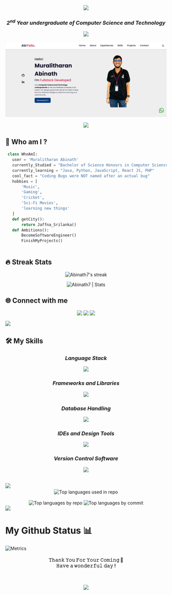 <!-- [![Typing SVG](https://readme-typing-svg.herokuapp.com?font=Fira+Code&size=21&duration=5555&pause=1000&color=19BB19&width=770&height=60&lines=Hi++there%F0%9F%91%8B%2C++I'm+Sivaganesh+Pavithiran)](https://git.io/typing-svg)
 -->
<p align="center">
<img src="https://readme-typing-svg.herokuapp.com?font=Fira+Code&size=21&duration=5555&pause=1000&color=19BB19&center=true&width=770&height=50&lines=Hi++there%F0%9F%91%8B%2C++I'm+Muralitharan+Abinath" />
</p>

<h3 align="center"><b><i>2<sup>nd</sup> Year undergraduate of Computer Science and Technology</i></b></h3>

<!-- [![Typing SVG](https://readme-typing-svg.herokuapp.com?font=Fira+Code&size=21&duration=5555&pause=1000&color=19BB19&center=true&width=770&height=95&lines=Competitive+Programmer;Always+learning+new+things)](https://git.io/typing-svg) -->
<p align="center">
<img src="https://readme-typing-svg.herokuapp.com?font=Fira+Code&size=21&duration=5555&pause=1000&color=19BB19&center=true&width=770&height=95&lines=Competitive+Programmer;Always+learning+new+things" />
</p>

[![my_portfolio](https://github.com/Abinath7/Abinath7/blob/main/assests/portfolio.png)](https://abinath7.github.io/My_Portfolio/)</br>

<!-- ![](https://komarev.com/ghpvc/?username=Pavithiran2000&color=19BB19&style=flat-square) -->
<p align="center">
  <a href="https://skillicons.dev">
<img src="https://komarev.com/ghpvc/?username=Abinath7&color=19BB19&style=flat-square" />
  </a>
</p>

<!-- <p align="center">
  <a href="https://skillicons.dev">
<img src="https://img.shields.io/tokei/lines/github/Pavithiran2000/e-commerce-webpage?color=%2319BB19FF&style=flat-square" />
  </a>
</p> -->

## 💫 Who am I ? 

 ```python
  class WhoAmI:
    user = 'Muralitharan Abinath'
    currently_Studied = "Bachelor of Science Honours in Computer Science and Technology"
    currently_learning = "Java, Python, JavaScript, React JS, PHP"
    cool_fact = "Coding Bugs were NOT named after an actual bug"
    hobbies = [
        'Music',
        'Gaming',
        'Cricket',
        'Sci-Fi Movies',
        'learning new things'
    ]
    def getCity():
        return Jaffna_Srilanka()
    def Ambitions():
        BecomeSoftwareEngineer()
        FinishMyProjects()
  
 ```
## 🔥 Streak Stats 
<p align="center">
 <img title="Get streak stats for your profile at git.io/streak-stats" alt="Abinath7's streak" src="https://github-readme-streak-stats.herokuapp.com?user=Abinath7&theme=blue-green&border_radius=6&mode=weekly"/>
</p>

<div align="center">
<img src="https://github-readme-stats.vercel.app/api?username=Abinath7&show_icons=true&theme=blue-green" alt="Abinath7 | Stats" />
</p>
</div>

## 🌐 Connect with me 
<p align="center">
<a href = "https://www.linkedin.com/in/abinath-muralitharan-58b028184/" target="blank"><img src="https://img.icons8.com/fluent/48/000000/linkedin.png"/></a>
<a href = "https://twitter.com" target="blank"><img src="https://img.icons8.com/fluency/48/000000/twitter.png"/></a>
<a href="mailto:muralitharanabinath7@gmail.com" target="blank"><img src="https://img.icons8.com/fluency/48/000000/gmail-new.png"/>

<a href = "https://www.hackerrank.com/profile/abinath157" target="blank"><img src="https://img.icons8.com/external-tal-revivo-filled-tal-revivo/48/000000/external-hackerrank-is-a-technology-company-that-focuses-on-competitive-programming-logo-filled-tal-revivo.png"/></a>
</p> 
  
  ## 🛠️ My Skills 
  
<h3 align="center"><b><i>Language Stack </i></b></h3>
<p align="center">
  <a href="https://skillicons.dev">
   <img src="https://skillicons.dev/icons?i=html,css,javascript,php,c,python,java" />
  </a>
</p>

<h3 align="center"><b><i>Frameworks and Libraries </i></b></h3>
<p align="center">
  <a href="https://skillicons.dev">
   <img src="https://skillicons.dev/icons?i=react,bootstrap" />
  </a>
</p>

<!--
<h3 align="center"><b><i>ORM </i></b></h3>
<p align="center">
  <a href="https://skillicons.dev">
   <img src="https://skillicons.dev/icons?i=hibernate" />
  </a>
</p>
-->

<h3 align="center"><b><i>Database Handling </i></b></h3>
<p align="center">
  <a href="https://skillicons.dev">
   <img src="https://skillicons.dev/icons?i=mysql" />
  </a>
</p>

<h3 align="center"><b><i>IDEs and Design Tools </i></b></h3>
<p align="center">
  <a href="https://skillicons.dev">
   <img src="https://skillicons.dev/icons?i=pycharm,vscode,eclipse,ps" />
  </a>
</p>

<!--
<h3 align="center"><b><i>API Platform, Servers and Cloud Computing</i></b></h3>
<p align="center">
  <a href="https://skillicons.dev">
   <img src="https://skillicons.dev/icons?i=postman" />
  </a>
</p>
-->

<h3 align="center"><b><i>Version Control Software</i></b></h3>
<p align="center">
  <a href="https://skillicons.dev">
   <img src="https://skillicons.dev/icons?i=git,github,gitlab" />
  </a>
</p>

</br>
<img src="https://user-images.githubusercontent.com/73097560/115834477-dbab4500-a447-11eb-908a-139a6edaec5c.gif">

<div align="center">
<img alt="Top languages used in repo" src="https://github-readme-stats.vercel.app/api/top-langs/?username=Abinath7&theme=blue-green&layout=compact" height="192px"/>
</div>

</br>

<div align="center">
        <img title="Top languages by repo" alt="Top languages by repo" src="http://github-profile-summary-cards.vercel.app/api/cards/repos-per-language?username=Abinath7&theme=blue_green"/>
        <img title="Top languages by commit" alt="Top languages by commit" src="http://github-profile-summary-cards.vercel.app/api/cards/most-commit-language?username=Abinath7&theme=blue_green"/>
</div>
<!-- [![Top Langs](https://github-readme-stats.vercel.app/api/top-langs/?username=Pavithiran2000&theme=blue-green&layout=compact)](https://github.com/anuraghazra/github-readme-stats)
![](http://github-profile-summary-cards.vercel.app/api/cards/repos-per-language?username=Pavithiran2000&theme=blue_green)
![](http://github-profile-summary-cards.vercel.app/api/cards/most-commit-language?username=Pavithiran2000&theme=blue_green) -->

<img src="https://user-images.githubusercontent.com/73097560/115834477-dbab4500-a447-11eb-908a-139a6edaec5c.gif">

# My Github Status 📊
![Metrics](https://metrics.lecoq.io/Abinath7?template=classic&followup=1&achievements=1&activity=1&people=1&base=header%2C%20activity%2C%20community%2C%20repositories%2C%20metadata&base.indepth=false&base.hireable=false&base.skip=false&followup=false&followup.sections=repositories&followup.indepth=false&followup.archived=true&people=false&people.limit=24&people.identicons=true&people.identicons.hide=false&people.size=38&people.types=followers%2C%20following&people.shuffle=false&achievements=false&achievements.threshold=C&achievements.secrets=true&achievements.display=compact&achievements.limit=0&activity=false&activity.limit=5&activity.load=300&activity.days=14&activity.visibility=all&activity.timestamps=false&activity.filter=all&config.timezone=Asia%2FColombo)
</br>

<h4 align="center">
𝚃𝚑𝚊𝚗𝚔 𝚈𝚘𝚞 𝙵𝚘𝚛 𝚈𝚘𝚞𝚛 𝙲𝚘𝚖𝚒𝚗𝚐 🤝
  </br>
𝙷𝚊𝚟𝚎 𝚊 𝚠𝚘𝚗𝚍𝚎𝚛𝚏𝚞𝚕 𝚍𝚊𝚢 ! 
</h4>
</br>
<p align="center">
  <img src="https://img.shields.io/github/last-commit/Abinath7/Abinath7?logo=github&style=for-the-badge"/>
</p>
